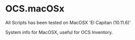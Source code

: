 # OCS.macOSx

All Scripts has been tested on MacOSX 'El Capitan (10.11.6)'

System info for MacOSX, useful for OCS Inventory.
